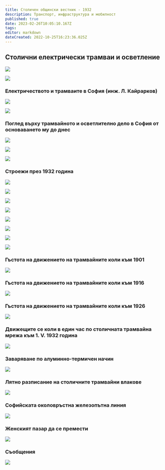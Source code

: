 ```yaml
---
title: Столичен общински вестник - 1932
description: Транспорт, инфраструктура и мобилност
published: true
date: 2023-02-26T10:05:10.167Z
tags: 
editor: markdown
dateCreated: 2022-10-25T16:23:36.025Z
---
```


## Столични електрически трамваи и осветление

![](/литература/столичен-общински-вестник/01.jpg)

![](/литература/столичен-общински-вестник/02.jpg)

### Електричеството и трамваите в София (инж. Л. Кайрарков)

![](/литература/столичен-общински-вестник/03.jpg)

![](/литература/столичен-общински-вестник/04.jpg)

### Поглед върху трамвайното и осветлително дело в София от основаването му до днес

![](/литература/столичен-общински-вестник/05.jpg)

![](/литература/столичен-общински-вестник/06.jpg)

![](/литература/столичен-общински-вестник/07.jpg)

### Строежи през 1932 година

![](/литература/столичен-общински-вестник/08.jpg)

![](/литература/столичен-общински-вестник/09.jpg)

![](/литература/столичен-общински-вестник/10.jpg)

![](/литература/столичен-общински-вестник/11.jpg)

![](/литература/столичен-общински-вестник/12.jpg)

![](/литература/столичен-общински-вестник/13.jpg)

![](/литература/столичен-общински-вестник/14.jpg)

![](/литература/столичен-общински-вестник/15.jpg)

### Гъстота на движението на трамвайните коли към 1901

![](/литература/столичен-общински-вестник/16.jpg)

### Гъстота на движението на трамвайните коли към 1916

![](/литература/столичен-общински-вестник/17.jpg)

### Гъстота на движението на трамвайните коли към 1926

![](/литература/столичен-общински-вестник/18.jpg)

### Движещите се коли в един час по столичната трамвайна мрежа към 1. V. 1932 година

![](/литература/столичен-общински-вестник/19.jpg)

### Заваряване по алуминно-термичен начин

![](/литература/столичен-общински-вестник/20.jpg)

### Лятно разписание на столичните трамвайни влакове

![](/литература/столичен-общински-вестник/21.jpg)

### Софийската околовръстна железопътна линия

![](/литература/столичен-общински-вестник/22.jpg)

### Женският пазар да се премести

![](/литература/столичен-общински-вестник/23.jpg)

### Съобщения

![](/литература/столичен-общински-вестник/24.jpg)
